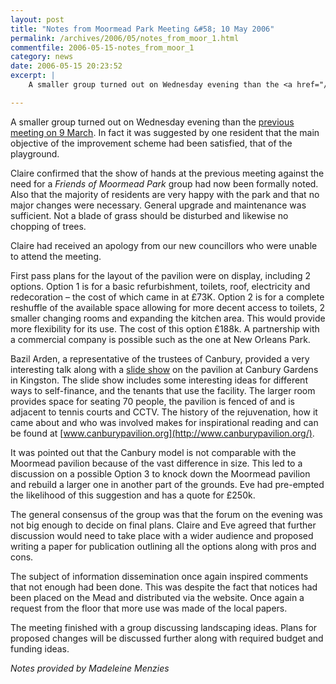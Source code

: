 ```yaml
---
layout: post
title: "Notes from Moormead Park Meeting &#58; 10 May 2006"
permalink: /archives/2006/05/notes_from_moor_1.html
commentfile: 2006-05-15-notes_from_moor_1
category: news
date: 2006-05-15 20:23:52
excerpt: |
    A smaller group turned out on Wednesday evening than the <a href="/archives/2006/03/notes_from_moor.html.">previous meeting on 9 March</a>  In fact it was suggested by one resident that the main objective of the improvement scheme had been satisfied, that of the playground.

---
```


A smaller group turned out on Wednesday evening than the [previous meeting on 9 March](/archives/2006/03/notes_from_moor.html). In fact it was suggested by one resident that the main objective of the improvement scheme had been satisfied, that of the playground.

Claire confirmed that the show of hands at the previous meeting against the need for a *Friends of Moormead Park* group had now been formally noted. Also that the majority of residents are very happy with the park and that no major changes were necessary. General upgrade and maintenance was sufficient. Not a blade of grass should be disturbed and likewise no chopping of trees.

Claire had received an apology from our new councillors who were unable to attend the meeting.

First pass plans for the layout of the pavilion were on display, including 2 options. Option 1 is for a basic refurbishment, toilets, roof, electricity and redecoration – the cost of which came in at £73K. Option 2 is for a complete reshuffle of the available space allowing for more decent access to toilets, 2 smaller changing rooms and expanding the kitchen area. This would provide more flexibility for its use. The cost of this option £188k. A partnership with a commercial company is possible such as the one at New Orleans Park.

Bazil Arden, a representative of the trustees of Canbury, provided a very interesting talk along with a [slide show](/images/news/Canbury.pdf) on the pavilion at Canbury Gardens in Kingston. The slide show includes some interesting ideas for different ways to self-finance, and the tenants that use the facility. The larger room provides space for seating 70 people, the pavilion is fenced of and is adjacent to tennis courts and CCTV. The history of the rejuvenation, how it came about and who was involved makes for inspirational reading and can be found at [www.canburypavilion.org](http://www.canburypavilion.org/).

It was pointed out that the Canbury model is not comparable with the Moormead pavilion because of the vast difference in size. This led to a discussion on a possible Option 3 to knock down the Moormead pavilion and rebuild a larger one in another part of the grounds. Eve had pre-empted the likelihood of this suggestion and has a quote for £250k.

The general consensus of the group was that the forum on the evening was not big enough to decide on final plans. Claire and Eve agreed that further discussion would need to take place with a wider audience and proposed writing a paper for publication outlining all the options along with pros and cons.

The subject of information dissemination once again inspired comments that not enough had been done. This was despite the fact that notices had been placed on the Mead and distributed via the website. Once again a request from the floor that more use was made of the local papers.

The meeting finished with a group discussing landscaping ideas. Plans for proposed changes will be discussed further along with required budget and funding ideas.

*Notes provided by Madeleine Menzies*
